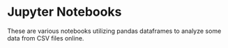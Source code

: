# Jupyter Notebooks
These are various notebooks utilizing pandas dataframes to analyze some data from CSV files online.
